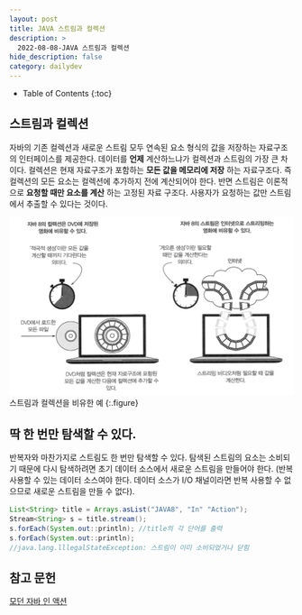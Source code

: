 ```yaml
---
layout: post
title: JAVA 스트림과 컬렉션
description: >
  2022-08-08-JAVA 스트림과 컬렉션
hide_description: false
category: dailydev
---
```


- Table of Contents
{:toc}

## 스트림과 컬렉션
자바의 기존 컬렉션과 새로운 스트림 모두 연속된 요소 형식의 값을 저장하는 자료구조의 인터페이스를 제공한다. 데이터를 __언제__ 계산하느냐가 컬렉션과 스트림의 가장 큰 차이다. 컬렉션은 현재 자료구조가 포함하는 __모든 값을 메모리에 저장__ 하는 자료구조다. 즉 컬렉션의 모든 요소는 컬렉션에 추가하지 전에 계산되어야 한다. 반면 스트림은 이론적으로 __요청할 때만 요소를 계산__ 하는 고정된 자료 구조다.
사용자가 요청하는 값만 스트림에서 추출할 수 있다는 것이다.

![image](/assets/img/blog/streamdvd.png)
<br> 스트림과 컬렉션을 비유한 예
{:.figure}

## 딱 한 번만 탐색할 수 있다.
반복자와 마찬가지로 스트림도 한 번만 탐색할 수 있다. 탐색된 스트림의 요소는 소비되기 때문에 다시 탐색하려면 초기 데이터 소스에서 새로운 스트림을 만들어야 한다. (반복 사용할 수 있는 데이터 소스여야 한다. 데이터 소스가 I/O 채널이라면 반복 사용할 수 없으므로 새로운 스트림을 만들 수 없다).

```java
List<String> title = Arrays.asList("JAVA8", "In" "Action");
Stream<String> s = title.stream();
s.forEach(System.out::println); //title의 각 단어를 출력
s.forEach(System.out::println); 
//java.lang.lllegalStateException: 스트림이 이미 소비되었거나 닫힘 
```



## 참고 문헌

[모던 자바 인 액션](https://www.aladin.co.kr/shop/wproduct.aspx?ItemId=200069290)
